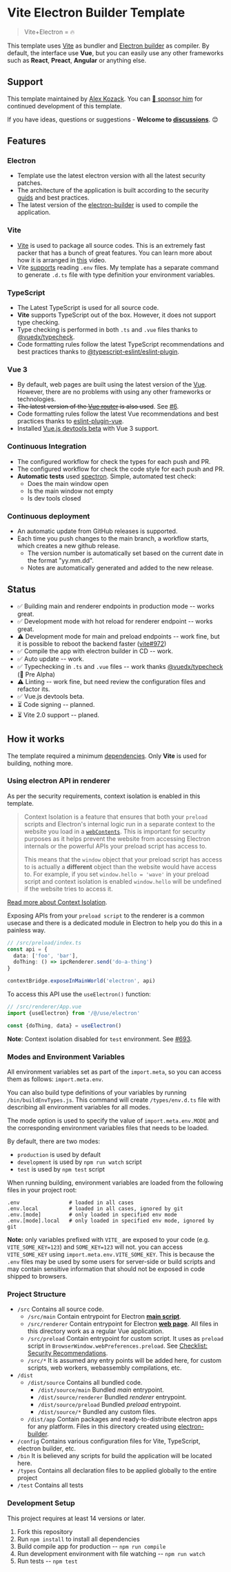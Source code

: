 # Vite Electron Builder Template

> Vite+Electron = 🔥

This template uses [Vite](https://github.com/vitejs/vite/) as bundler and [Electron builder](https://www.electron.build/) as compiler. By default, the interface use **Vue**, but you can easily use any other frameworks such as **React**, **Preact**, **Angular** or anything else.

## Support
This template maintained by [Alex Kozack](https://github.com/cawa-93/). You can [💖 sponsor him](https://www.patreon.com/Kozack) for continued development of this template.

If you have ideas, questions or suggestions - **Welcome to [discussions](https://github.com/cawa-93/vite-electron-builder/discussions)**. 😊

## Features

### Electron
- Template use the latest electron version with all the latest security patches.
- The architecture of the application is built according to the security [guids](https://www.electronjs.org/docs/tutorial/security) and best practices.
- The latest version of the [electron-builder](https://www.electron.build/) is used to compile the application.
### Vite
- [Vite](https://github.com/vitejs/vite/) is used to package all source codes. This is an extremely fast packer that has a bunch of great features. You can learn more about how it is arranged in [this](https://youtu.be/xXrhg26VCSc) video.
- Vite [supports](https://github.com/vitejs/vite/#modes-and-environment-variables) reading `.env` files. My template has a separate command to generate `.d.ts` file with type definition your environment variables.
### TypeScript
- The Latest TypeScript is used for all source code. 
- **Vite** supports TypeScript out of the box. However, it does not support type checking.
- Type checking is performed in both `.ts` and `.vue` files thanks to [@vuedx/typecheck](https://github.com/znck/vue-developer-experience/tree/master/packages/typecheck).
- Code formatting rules follow the latest TypeScript recommendations and best practices thanks to [@typescript-eslint/eslint-plugin](https://www.npmjs.com/package/@typescript-eslint/eslint-plugin).
### Vue 3
- By default, web pages are built using the latest version of the [Vue](https://github.com/vuejs/vue-next). However, there are no problems with using any other frameworks or technologies.
- ~~The latest version of the [Vue router](https://github.com/vuejs/vue-router-next) is also used~~. See [#6](https://github.com/cawa-93/vite-electron-builder/pull/6).
- Code formatting rules follow the latest Vue recommendations and best practices thanks to [eslint-plugin-vue](https://github.com/vuejs/eslint-plugin-vue).
- Installed [Vue.js devtools beta](https://chrome.google.com/webstore/detail/vuejs-devtools/ljjemllljcmogpfapbkkighbhhppjdbg) with Vue 3 support.
### Continuous Integration
- The configured workflow for check the types for each push and PR.
- The configured workflow for check the code style for each push and PR.
- **Automatic tests** used [spectron](https://www.electronjs.org/spectron). Simple, automated test check:
  - Does the main window open
  - Is the main window not empty
  - Is dev tools closed
### Continuous deployment
- An automatic update from GitHub releases is supported.
- Each time you push changes to the main branch, a workflow starts, which creates a new github release.
  - The version number is automatically set based on the current date in the format "yy.mm.dd".
  - Notes are automatically generated and added to the new release.

## Status
- ✅ Building main and renderer endpoints in production mode -- works great.
- ✅ Development mode with hot reload for renderer endpoint -- works great.
- ⚠ Development mode for main and preload endpoints -- work fine, but it is possible to reboot the backend faster ([vite#972](https://github.com/vitejs/vite/issues/972))
- ✅ Compile the app with electron builder in CD -- work.
- ✅ Auto update -- work.
- ✅ Typechecking in `.ts` and `.vue` files -- work thanks [@vuedx/typecheck](https://github.com/znck/vue-developer-experience/tree/master/packages/typecheck) (🚨 Pre Alpha)
- ⚠ Linting -- work fine, but need review the configuration files and refactor its.
- ✅ Vue.js devtools beta.
- ⏳ Code signing -- planned.
- ⏳ Vite 2.0 support -- planed.

## How it works
The template required a minimum [dependencies](https://github.com/cawa-93/vite-electron-builder/blob/main/package.json). Only **Vite** is used for building, nothing more.

### Using electron API in renderer
As per the security requirements, context isolation is enabled in this template.
> Context Isolation is a feature that ensures that both your `preload` scripts and Electron's internal logic run in a separate context to the website you load in a [`webContents`](https://github.com/electron/electron/blob/master/docs/api/web-contents.md).  This is important for security purposes as it helps prevent the website from accessing Electron internals or the powerful APIs your preload script has access to.
>
> This means that the `window` object that your preload script has access to is actually a **different** object than the website would have access to.  For example, if you set `window.hello = 'wave'` in your preload script and context isolation is enabled `window.hello` will be undefined if the website tries to access it.

[Read more about Context Isolation](https://github.com/electron/electron/blob/master/docs/tutorial/context-isolation.md).

Exposing APIs from your `preload script` to the renderer is a common usecase and there is a dedicated module in Electron to help you do this in a painless way.
```ts
// /src/preload/index.ts
const api = {
  data: ['foo', 'bar'],
  doThing: () => ipcRenderer.send('do-a-thing')
}

contextBridge.exposeInMainWorld('electron', api)
```

To access this API use the `useElectron()` function:
```ts
// /src/renderer/App.vue
import {useElectron} from '/@/use/electron'

const {doThing, data} = useElectron()
```

**Note**: Context isolation disabled for `test` environment. See [#693](https://github.com/electron-userland/spectron/issues/693#issuecomment-747872160).

### Modes and Environment Variables
All environment variables set as part of the `import.meta`, so you can access them as follows: `import.meta.env`. 

You can also build type definitions of your variables by running `/bin/buildEnvTypes.js`. This command will create `/types/env.d.ts` file with describing all environment variables for all modes.

The mode option is used to specify the value of `import.meta.env.MODE` and the corresponding environment variables files that needs to be loaded.

By default, there are two modes:
  - `production` is used by default
  - `development` is used by `npm run watch` script
  - `test` is used by `npm test` script

When running building, environment variables are loaded from the following files in your project root:

```
.env                # loaded in all cases
.env.local          # loaded in all cases, ignored by git
.env.[mode]         # only loaded in specified env mode
.env.[mode].local   # only loaded in specified env mode, ignored by git
```

**Note:** only variables prefixed with `VITE_` are exposed to your code (e.g. `VITE_SOME_KEY=123`) and `SOME_KEY=123` will not.  you can access `VITE_SOME_KEY` using `import.meta.env.VITE_SOME_KEY`. This is because the `.env` files may be used by some users for server-side or build scripts and may contain sensitive information that should not be exposed in code shipped to browsers.

### Project Structure
- `/src`
  Contains all source code.
  - `/src/main` 
  Contain entrypoint for Electron [**main script**](https://www.electronjs.org/docs/tutorial/quick-start#create-the-main-script-file).
  - `/src/renderer` 
    Contain entrypoint for Electron [**web page**](https://www.electronjs.org/docs/tutorial/quick-start#create-a-web-page). All files in this directory work as a regular Vue application.
  - `/src/preload` 
    Contain entrypoint for custom script. It uses as `preload` script in `BrowserWindow.webPreferences.preload`. See [Checklist: Security Recommendations](https://www.electronjs.org/docs/tutorial/security#2-do-not-enable-nodejs-integration-for-remote-content).
  - `/src/*` It is assumed any entry points will be added here, for custom scripts, web workers, webassembly compilations, etc.
- `/dist` 
  - `/dist/source`
  Contains all bundled code.
    - `/dist/source/main` Bundled *main* entrypoint.
    - `/dist/source/renderer` Bundled *renderer* entrypoint.
    - `/dist/source/preload` Bundled *preload* entrypoint.
    - `/dist/source/*` Bundled any custom files.
  - `/dist/app`
  Contain packages and ready-to-distribute electron apps for any platform. Files in this directory created using [electron-builder](https://www.electron.build/).
- `/config`
  Contains various configuration files for Vite, TypeScript, electron builder, etc.
- `/bin`
  It is believed any scripts for build the application will be located here.
- `/types` 
  Contains all declaration files to be applied globally to the entire project
- `/test`
  Contains all tests

### Development Setup
This project requires at least 14 versions or later.
1. Fork this repository
1. Run `npm install` to install all dependencies
1. Build compile app for production -- `npm run compile`
1. Run development environment with file watching -- `npm run watch`
1. Run tests -- `npm test`
